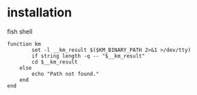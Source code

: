 # installation

fish shell

```fish
function km
        set -l __km_result $($KM_BINARY_PATH 2>&1 >/dev/tty)
        if string length -q -- "$__km_result"
        cd $__km_result
    else
        echo "Path not found."
    end
end
```
